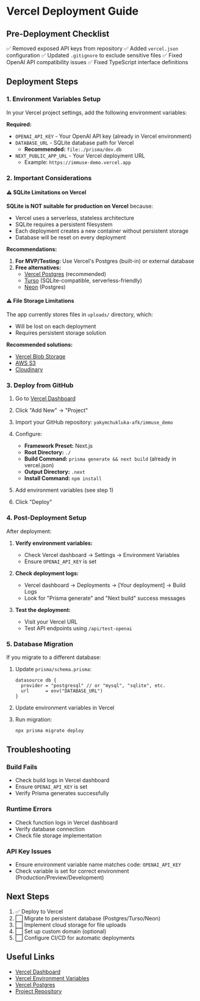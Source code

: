 # Vercel Deployment Guide

## Pre-Deployment Checklist

✅ Removed exposed API keys from repository
✅ Added `vercel.json` configuration
✅ Updated `.gitignore` to exclude sensitive files
✅ Fixed OpenAI API compatibility issues
✅ Fixed TypeScript interface definitions

## Deployment Steps

### 1. Environment Variables Setup

In your Vercel project settings, add the following environment variables:

**Required:**
- `OPENAI_API_KEY` - Your OpenAI API key (already in Vercel environment)
- `DATABASE_URL` - SQLite database path for Vercel
  - **Recommended:** `file:./prisma/dev.db`
- `NEXT_PUBLIC_APP_URL` - Your Vercel deployment URL
  - Example: `https://immuse-demo.vercel.app`

### 2. Important Considerations

#### ⚠️ SQLite Limitations on Vercel

**SQLite is NOT suitable for production on Vercel** because:
- Vercel uses a serverless, stateless architecture
- SQLite requires a persistent filesystem
- Each deployment creates a new container without persistent storage
- Database will be reset on every deployment

**Recommendations:**
1. **For MVP/Testing:** Use Vercel's Postgres (built-in) or external database
2. **Free alternatives:**
   - [Vercel Postgres](https://vercel.com/docs/storage/vercel-postgres) (recommended)
   - [Turso](https://turso.tech/) (SQLite-compatible, serverless-friendly)
   - [Neon](https://neon.tech/) (Postgres)

#### ⚠️ File Storage Limitations

The app currently stores files in `uploads/` directory, which:
- Will be lost on each deployment
- Requires persistent storage solution

**Recommended solutions:**
- [Vercel Blob Storage](https://vercel.com/docs/storage/vercel-blob)
- [AWS S3](https://aws.amazon.com/s3/)
- [Cloudinary](https://cloudinary.com/)

### 3. Deploy from GitHub

1. Go to [Vercel Dashboard](https://vercel.com/dashboard)
2. Click "Add New" → "Project"
3. Import your GitHub repository: `yakymchukluka-afk/immuse_demo`
4. Configure:
   - **Framework Preset:** Next.js
   - **Root Directory:** `./`
   - **Build Command:** `prisma generate && next build` (already in vercel.json)
   - **Output Directory:** `.next`
   - **Install Command:** `npm install`

5. Add environment variables (see step 1)

6. Click "Deploy"

### 4. Post-Deployment Setup

After deployment:

1. **Verify environment variables:**
   - Check Vercel dashboard → Settings → Environment Variables
   - Ensure `OPENAI_API_KEY` is set

2. **Check deployment logs:**
   - Vercel dashboard → Deployments → [Your deployment] → Build Logs
   - Look for "Prisma generate" and "Next build" success messages

3. **Test the deployment:**
   - Visit your Vercel URL
   - Test API endpoints using `/api/test-openai`

### 5. Database Migration

If you migrate to a different database:

1. Update `prisma/schema.prisma`:
   ```prisma
   datasource db {
     provider = "postgresql" // or "mysql", "sqlite", etc.
     url      = env("DATABASE_URL")
   }
   ```

2. Update environment variables in Vercel

3. Run migration:
   ```bash
   npx prisma migrate deploy
   ```

## Troubleshooting

### Build Fails
- Check build logs in Vercel dashboard
- Ensure `OPENAI_API_KEY` is set
- Verify Prisma generates successfully

### Runtime Errors
- Check function logs in Vercel dashboard
- Verify database connection
- Check file storage implementation

### API Key Issues
- Ensure environment variable name matches code: `OPENAI_API_KEY`
- Check variable is set for correct environment (Production/Preview/Development)

## Next Steps

1. ✅ Deploy to Vercel
2. ⬜ Migrate to persistent database (Postgres/Turso/Neon)
3. ⬜ Implement cloud storage for file uploads
4. ⬜ Set up custom domain (optional)
5. ⬜ Configure CI/CD for automatic deployments

## Useful Links

- [Vercel Dashboard](https://vercel.com/dashboard)
- [Vercel Environment Variables](https://vercel.com/docs/environment-variables)
- [Vercel Postgres](https://vercel.com/docs/storage/vercel-postgres)
- [Project Repository](https://github.com/yakymchukluka-afk/immuse_demo)
